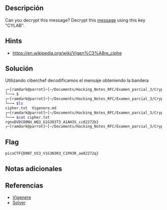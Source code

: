 ## Descripción
Can you decrypt this message? Decrypt this [message](https://artifacts.picoctf.net/c/158/cipher.txt) using this key "CYLAB".

## Hints
+ https://en.wikipedia.org/wiki/Vigen%C3%A8re_ciphe

## Solución

Utilizando ciberchef decodificamos el mensaje obteniendo la bandera 

``` bash
┌─[ramdark@parrot]─[~/Documents/Hacking_Notes_RFC/Examen_parcial_3/Crypto/04-Vigenere]
└──╼ $
┌─[ramdark@parrot]─[~/Documents/Hacking_Notes_RFC/Examen_parcial_3/Crypto/04-Vigenere]
└──╼ $ls 
cipher.txt  Vigenere.md
┌─[ramdark@parrot]─[~/Documents/Hacking_Notes_RFC/Examen_parcial_3/Crypto/04-Vigenere]
└──╼ $cat cipher.txt 
rgnoDVD{O0NU_WQ3_G1G3O3T3_A1AH3S_cc82272b}
┌─[ramdark@parrot]─[~/Documents/Hacking_Notes_RFC/Examen_parcial_3/Crypto/04-Vigenere]

```


## Flag
```picoCTF{D0NT_US3_V1G3N3R3_C1PH3R_ae82272q}```



## Notas adicionales




## Referencias
+ [Vigenere](https://en.wikipedia.org/wiki/Vigen%C3%A8re_ciphe)
+ [Solver](https://gchq.github.io/CyberChef/#recipe=Vigen%C3%A8re_Decode('CYLAB')&input=cmdub0RWRHtPME5VX1dRM19HMUczTzNUM19BMUFIM1NfY2M4MjI3MmJ9Cg)
